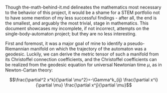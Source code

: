 Though the-math-behind-it.md delineates the mathematics most necessary to the behavior of this project, it would be a shame for a STEM portfolio not to have some mention of my less successful findings - after all, the end is the smallest, and arguably the most trivial, stage in mathematics.
This document showcases my incomplete, if not incorrect, attempts on the single-body-automaton project; but they are no less interesting.

First and foremost, it was a major goal of mine to identify a pseudo-Riemannian manifold on which the trajectory of the automaton was a geodesic.
Luckily, we can derive the metric tensor of such a manifold from its Christoffel connection coefficients, and the Christoffel coefficients can be realized from the geodesic equation for universal Newtonian time $\mu$, as in Newton-Cartan theory:

$$\frac{\partial^2 x^k}{\partial \mu^2}=-\Gamma^k_{ij} \frac{\partial x^i}{\partial \mu} \frac{\partial x^j}{\partial \mu}$$
